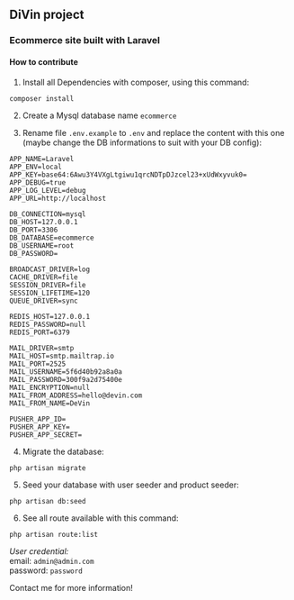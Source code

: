 ## DiVin project
### Ecommerce site built with Laravel
#### How to contribute

1. Install all Dependencies with composer, using this command:
```
composer install
```

2. Create a Mysql database name `ecommerce`

3.  Rename file `.env.example` to `.env` and replace the content with this one (maybe change the DB informations to suit with your DB config):
```
APP_NAME=Laravel
APP_ENV=local
APP_KEY=base64:6Awu3Y4VXgLtgiwu1qrcNDTpDJzcel23+xUdWxyvuk0=
APP_DEBUG=true
APP_LOG_LEVEL=debug
APP_URL=http://localhost

DB_CONNECTION=mysql
DB_HOST=127.0.0.1
DB_PORT=3306
DB_DATABASE=ecommerce
DB_USERNAME=root
DB_PASSWORD=

BROADCAST_DRIVER=log
CACHE_DRIVER=file
SESSION_DRIVER=file
SESSION_LIFETIME=120
QUEUE_DRIVER=sync

REDIS_HOST=127.0.0.1
REDIS_PASSWORD=null
REDIS_PORT=6379

MAIL_DRIVER=smtp
MAIL_HOST=smtp.mailtrap.io
MAIL_PORT=2525
MAIL_USERNAME=5f6d40b92a8a0a
MAIL_PASSWORD=300f9a2d75400e
MAIL_ENCRYPTION=null
MAIL_FROM_ADDRESS=hello@devin.com
MAIL_FROM_NAME=DeVin

PUSHER_APP_ID=
PUSHER_APP_KEY=
PUSHER_APP_SECRET=

```

4. Migrate the database:
```
php artisan migrate
```

5. Seed your database with user seeder and product seeder:
```
php artisan db:seed
```

6. See all route available with this command:
```
php artisan route:list
```

_User credential:_  
email: `admin@admin.com`  
password: `password`  

Contact me for more information!
